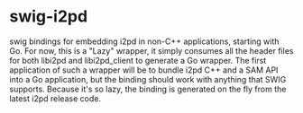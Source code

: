 # swig-i2pd

swig bindings for embedding i2pd in non-C++ applications, starting with Go. For
now, this is a "Lazy" wrapper, it simply consumes all the header files for both
libi2pd and libi2pd_client to generate a Go wrapper. The first application of
such a wrapper will be to bundle i2pd C++ and a SAM API into a Go application,
but the binding should work with anything that SWIG supports. Because it's so
lazy, the binding is generated on the fly from the latest i2pd release code.

